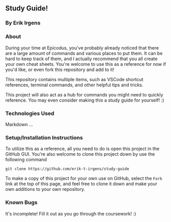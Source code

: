 ## Study Guide! 

### By Erik Irgens

### About
During your time at Epicodus, you've probably already noticed that there are a large amount of commands and various places to put them. It can be hard to keep track of them, and I actually recommend that you all create your own cheat sheets. You're welcome to use this as a reference for now if you'd like, or even fork this repository and add to it! 

This repository contains multiple items, such as VSCode shortcut references, terminal commands, and other helpful tips and tricks. 

This project will also act as a hub for commands you might need to quickly reference. You may even consider making this a study guide for yourself! :) 

### Technologies Used
Markdown
...

### Setup/Installation Instructions 
To utilize this as a reference, all you need to do is open this project in the GitHub GUI. You're also welcome to clone this project down by use the following command

`git clone https://github.com/erik-t-irgens/study-guide`

To make a copy of this project for your own use on GitHub, select the `Fork` link at the top of this page, and feel free to clone it down and make your own additions to your own repository. 

### Known Bugs
It's incomplete! Fill it out as you go through the coursework! :)

